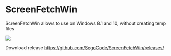 # ScreenFetchWin
ScreenFetchWin allows to use on Windows 8.1 and 10, without creating temp files

<img src="https://github.com/SegoCode/ScreenFetchWin/blob/master/media/demo.png" />

Download release https://github.com/SegoCode/ScreenFetchWin/releases/
